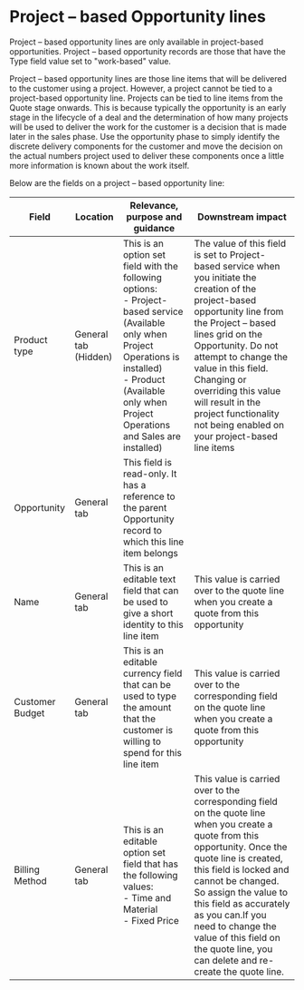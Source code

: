# Project – based Opportunity lines

Project – based opportunity lines are only available in project-based opportunities. Project – based opportunity records are those that have the Type field value set to &quot;work-based&quot; value.

Project – based opportunity lines are those line items that will be delivered to the customer using a project. However, a project cannot be tied to a project-based opportunity line. Projects can be tied to line items from the Quote stage onwards. This is because typically the opportunity is an early stage in the lifecycle of a deal and the determination of how many projects will be used to deliver the work for the customer is a decision that is made later in the sales phase. Use the opportunity phase to simply identify the discrete delivery components for the customer and move the decision on the actual numbers project used to deliver these components once a little more information is known about the work itself.

Below are the fields on a project – based opportunity line:

| **Field** | **Location** | **Relevance, purpose and guidance** | **Downstream impact** |
| --- | --- | --- | --- |
| Product type | General tab (Hidden) | This is an option set field with the following options:</br>- Project-based service (Available only when Project Operations is installed)</br>- Product (Available only when Project Operations and Sales are installed) | The value of this field is set to Project-based service when you initiate the creation of the project-based opportunity line from the Project – based lines grid on the Opportunity. Do not attempt to change the value in this field. Changing or overriding this value will result in the project functionality not being enabled on your project-based line items |
| Opportunity | General tab | This field is read-only. It has a reference to the parent Opportunity record to which this line item belongs | |
| Name | General tab | This is an editable text field that can be used to give a short identity to this line item | This value is carried over to the quote line when you create a quote from this opportunity |
| Customer Budget | General tab | This is an editable currency field that can be used to type the amount that the customer is willing to spend for this line item | This value is carried over to the corresponding field on the quote line when you create a quote from this opportunity |
| Billing Method | General tab | This is an editable option set field that has the following values:</br>- Time and Material</br>- Fixed Price | This value is carried over to the corresponding field on the quote line when you create a quote from this opportunity. Once the quote line is created, this field is locked and cannot be changed. So assign the value to this field as accurately as you can.If you need to change the value of this field on the quote line, you can delete and re-create the quote line. |
